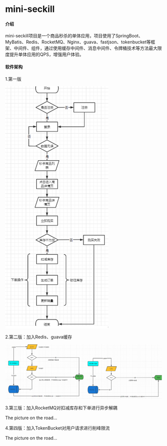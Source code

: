 # mini-seckill

#### 介绍
mini-seckill项目是一个商品秒杀的单体应用，项目使用了SpringBoot、MyBatis、Redis、RocketMQ、Nginx、guava、fastjson、tokenbucket等框架、中间件、组件，通过使用缓存中间件、消息中间件、令牌桶技术等方法最大限度提升单体应用的QPS，增强用户体验。

#### 软件架构

1.第一版

![输入图片说明](image.png)

2.第二版：加入Redis、guava缓存

![输入图片说明](src/image.png)

3.第三版：加入RocketMQ对扣减库存和下单进行异步解耦

The picture on the road...

4.第四版：加入TokenBucket对用户请求进行削峰限流

The picture on the road...
